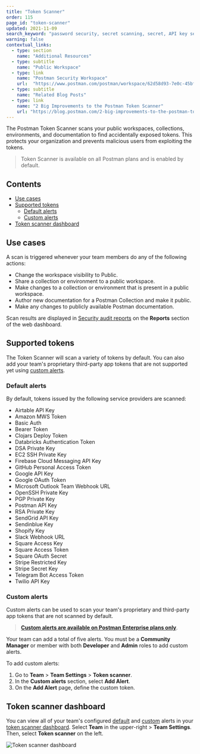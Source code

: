 ```yaml
---
title: "Token Scanner"
order: 115
page_id: "token-scanner"
updated: 2021-11-09
search_keyword: "password security, secret scanning, secret, API key security"
warning: false
contextual_links:
  - type: section
    name: "Additional Resources"
  - type: subtitle
    name: "Public Workspace"
  - type: link
    name: "Postman Security Workspace"
    url:  "https://www.postman.com/postman/workspace/62d58d93-7e0c-45bf-9daa-cc8e531fc344"  
  - type: subtitle
    name: "Related Blog Posts"
  - type: link
    name: "2 Big Improvements to the Postman Token Scanner"
    url: "https://blog.postman.com/2-big-improvements-to-the-postman-token-scanner/"
---
```


The Postman Token Scanner scans your public workspaces, collections, environments, and documentation to find accidentally exposed tokens. This protects your organization and prevents malicious users from exploiting the tokens.

> Token Scanner is available on all Postman plans and is enabled by default.

## Contents

* [Use cases](#use-cases)
* [Supported tokens](#supported-tokens)
    * [Default alerts](#default-alerts)
    * [Custom alerts](#custom-alerts)
* [Token scanner dashboard](#token-scanner-dashboard)

## Use cases

A scan is triggered whenever your team members do any of the following actions:

* Change the workspace visibility to Public.
* Share a collection or environment to a public workspace.
* Make changes to a collection or environment that is present in a public workspace.
* Author new documentation for a Postman Collection and make it public.
* Make any changes to publicly available Postman documentation.

Scan results are displayed in [Security audit reports](/docs/designing-and-developing-your-api/view-and-analyze-api-reports/#security-audit-reports) on the **Reports** section of the web dashboard.

## Supported tokens

The Token Scanner will scan a variety of tokens by default. You can also add your team's proprietary third-party app tokens that are not supported yet using [custom alerts](#custom-alerts).

### Default alerts

By default, tokens issued by the following service providers are scanned:

* Airtable API Key
* Amazon MWS Token
* Basic Auth
* Bearer Token
* Clojars Deploy Token
* Databricks Authentication Token
* DSA Private Key
* EC2 SSH Private Key
* Firebase Cloud Messaging API Key
* GitHub Personal Access Token
* Google API Key
* Google OAuth Token
* Microsoft Outlook Team Webhook URL
* OpenSSH Private Key
* PGP Private Key
* Postman API Key
* RSA Private Key
* SendGrid API Key
* Sendinblue Key
* Shopify Key
* Slack Webhook URL
* Square Access Key
* Square Access Token
* Square OAuth Secret
* Stripe Restricted Key
* Stripe Secret Key
* Telegram Bot Access Token
* Twilio API Key

### Custom alerts

Custom alerts can be used to scan your team's proprietary and third-party app tokens that are not scanned by default.

> **[Custom alerts are available on Postman Enterprise plans only](https://www.postman.com/pricing/)**.

Your team can add a total of five alerts. You must be a **Community Manager** or member with both **Developer** and **Admin** roles to add custom alerts.

To add custom alerts:

1. Go to **Team** > **Team Settings** > **Token scanner**.
2. In the **Custom alerts** section, select **Add Alert**.
3. On the **Add Alert** page, define the custom token.

## Token scanner dashboard

You can view all of your team's configured [default](#default-alerts) and [custom](#custom-alerts) alerts in your [token scanner dashboard](https://go.postman.co/settings/team/token-scanner). Select **Team** in the upper-right > **Team Settings**. Then, select **Token scanner** on the left.

<img alt="Token scanner dashboard" src="https://assets.postman.com/postman-docs/dashboard-token-scanner-v9.1.jpg"/>
